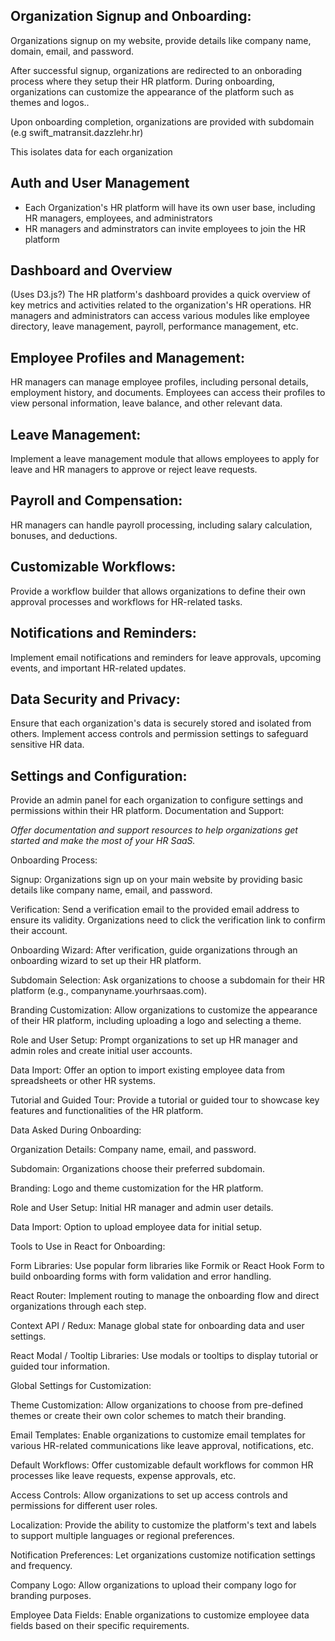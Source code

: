 ## Organization Signup and Onboarding:

Organizations signup on my website, provide details like company name, domain, email, and password.

After successful signup, organizations are redirected to an onborading process where they setup their HR platform.
During onboarding, organizations can customize the appearance of the platform such as themes and logos..

Upon onboarding completion, organizations are provided with subdomain (e.g swift_matransit.dazzlehr.hr)

This isolates data for each organization

## Auth and User Management

- Each Organization's HR platform will have its own user base, including HR managers, employees, and administrators
- HR managers and adminstrators can invite employees to join the HR platform
<!-- More is needed here -->

## Dashboard and Overview

(Uses D3.js?)
The HR platform's dashboard provides a quick overview of key metrics and activities related to the organization's HR operations.
HR managers and administrators can access various modules like employee directory, leave management, payroll, performance management, etc.

## Employee Profiles and Management:

HR managers can manage employee profiles, including personal details, employment history, and documents.
Employees can access their profiles to view personal information, leave balance, and other relevant data.

## Leave Management:

Implement a leave management module that allows employees to apply for leave and HR managers to approve or reject leave requests.

## Payroll and Compensation:

HR managers can handle payroll processing, including salary calculation, bonuses, and deductions.

## Customizable Workflows:

Provide a workflow builder that allows organizations to define their own approval processes and workflows for HR-related tasks.

## Notifications and Reminders:

Implement email notifications and reminders for leave approvals, upcoming events, and important HR-related updates.

## Data Security and Privacy:

Ensure that each organization's data is securely stored and isolated from others.
Implement access controls and permission settings to safeguard sensitive HR data.

## Settings and Configuration:

Provide an admin panel for each organization to configure settings and permissions within their HR platform.
Documentation and Support:

_Offer documentation and support resources to help organizations get started and make the most of your HR SaaS._

Onboarding Process:

Signup: Organizations sign up on your main website by providing basic details like company name, email, and password.

Verification: Send a verification email to the provided email address to ensure its validity. Organizations need to click the verification link to confirm their account.

Onboarding Wizard: After verification, guide organizations through an onboarding wizard to set up their HR platform.

Subdomain Selection: Ask organizations to choose a subdomain for their HR platform (e.g., companyname.yourhrsaas.com).

Branding Customization: Allow organizations to customize the appearance of their HR platform, including uploading a logo and selecting a theme.

Role and User Setup: Prompt organizations to set up HR manager and admin roles and create initial user accounts.

Data Import: Offer an option to import existing employee data from spreadsheets or other HR systems.

Tutorial and Guided Tour: Provide a tutorial or guided tour to showcase key features and functionalities of the HR platform.

Data Asked During Onboarding:

Organization Details: Company name, email, and password.

Subdomain: Organizations choose their preferred subdomain.

Branding: Logo and theme customization for the HR platform.

Role and User Setup: Initial HR manager and admin user details.

Data Import: Option to upload employee data for initial setup.

Tools to Use in React for Onboarding:

Form Libraries: Use popular form libraries like Formik or React Hook Form to build onboarding forms with form validation and error handling.

React Router: Implement routing to manage the onboarding flow and direct organizations through each step.

Context API / Redux: Manage global state for onboarding data and user settings.

React Modal / Tooltip Libraries: Use modals or tooltips to display tutorial or guided tour information.

Global Settings for Customization:

Theme Customization: Allow organizations to choose from pre-defined themes or create their own color schemes to match their branding.

Email Templates: Enable organizations to customize email templates for various HR-related communications like leave approval, notifications, etc.

Default Workflows: Offer customizable default workflows for common HR processes like leave requests, expense approvals, etc.

Access Controls: Allow organizations to set up access controls and permissions for different user roles.

Localization: Provide the ability to customize the platform's text and labels to support multiple languages or regional preferences.

Notification Preferences: Let organizations customize notification settings and frequency.

Company Logo: Allow organizations to upload their company logo for branding purposes.

Employee Data Fields: Enable organizations to customize employee data fields based on their specific requirements.
